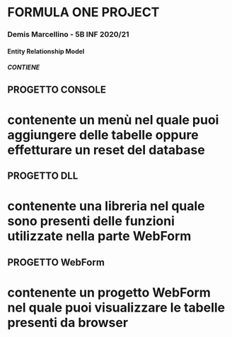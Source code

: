 # FORMULA ONE PROJECT
### Demis Marcellino - 5B INF 2020/21

#### Entity Relationship Model

##### CONTIENE

## PROGETTO CONSOLE
# contenente un menù nel quale puoi aggiungere delle tabelle oppure effetturare un reset del database

## PROGETTO DLL
# contenente una libreria nel quale sono presenti delle funzioni utilizzate nella parte WebForm

## PROGETTO WebForm
# contenente un progetto WebForm nel quale puoi visualizzare le tabelle presenti da browser
